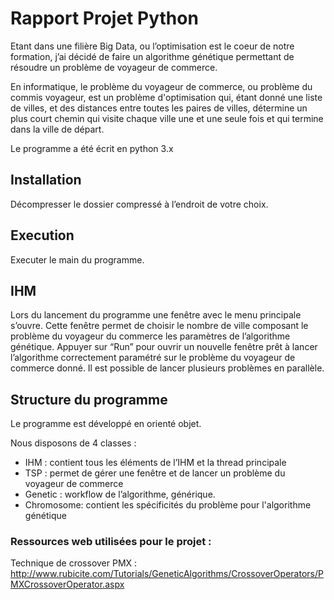 # Rapport Projet Python

Etant dans une filière Big Data, ou l’optimisation est le coeur de notre formation, j’ai décidé de faire un algorithme génétique permettant de résoudre un problème de voyageur de commerce.

En informatique, le problème du voyageur de commerce, ou problème du commis voyageur, est un problème d'optimisation qui, étant donné une liste de villes, et des distances entre toutes les paires de villes, détermine un plus court chemin qui visite chaque ville une et une seule fois et qui termine dans la ville de départ.

Le programme a été écrit en python 3.x

## Installation
Décompresser le dossier compressé à l’endroit de votre choix.

## Execution
Executer le main du programme.

## IHM
Lors du lancement du programme une fenêtre avec le menu principale s’ouvre.
Cette fenêtre permet de choisir le nombre de ville composant le problème du voyageur du commerce les paramètres de l’algorithme génétique.
Appuyer sur “Run” pour ouvrir un nouvelle fenêtre prêt à lancer l’algorithme correctement paramétré sur le problème du voyageur de commerce donné. Il est possible de lancer plusieurs problèmes en parallèle.


## Structure du programme

Le programme est développé en orienté objet.

Nous disposons de 4 classes : 
* IHM : contient tous les éléments de l’IHM et la thread principale
* TSP : permet de gérer une fenêtre et de lancer un problème du voyageur de commerce
* Genetic : workflow de l’algorithme, générique.
* Chromosome: contient les spécificités du problème pour l'algorithme génétique


### Ressources web utilisées pour le projet : 
Technique de crossover PMX : 
http://www.rubicite.com/Tutorials/GeneticAlgorithms/CrossoverOperators/PMXCrossoverOperator.aspx

